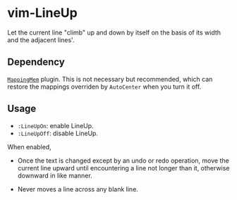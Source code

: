 # vim-LineUp

Let the current line "climb" up and down by itself on the basis of its width
and the adjacent lines'.

## Dependency

[`MappingMem`](https://github.com/Ace-Who/vim-MappingMem) plugin. This
is not necessary but recommended, which can restore the mappings overriden by
`AutoCenter` when you turn it off.

## Usage

- `:LineUpOn`: enable LineUp.
- `:LineUpOff`: disable LineUp.

When enabled,
     
- Once the text is changed except by an undo or redo operation, move the
current line upward until encountering a line not longer than it, otherwise
downward in like manner.

- Never moves a line across any blank line.
